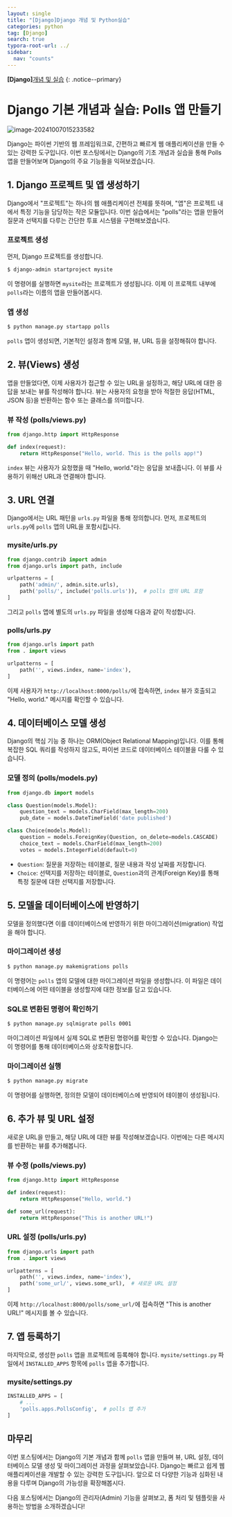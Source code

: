 ```yaml
---
layout: single
title: "[Django]Django 개념 및 Python실습"
categories: python
tag: [Django]
search: true
typora-root-url: ../
sidebar:
  nav: "counts"
---
```




**[Django]**[개념 및 실습](https://park-chanyeong.github.io)
{: .notice--primary}

# **Django 기본 개념과 실습: Polls 앱 만들기**

![image-20241007015233582](/images/2024-10-07-django2/image-20241007015233582.png)

Django는 파이썬 기반의 웹 프레임워크로, 간편하고 빠르게 웹 애플리케이션을 만들 수 있는 강력한 도구입니다. 이번 포스팅에서는 Django의 기초 개념과 실습을 통해 Polls 앱을 만들어보며 Django의 주요 기능들을 익혀보겠습니다.

## 1. **Django 프로젝트 및 앱 생성하기**

Django에서 "프로젝트"는 하나의 웹 애플리케이션 전체를 뜻하며, "앱"은 프로젝트 내에서 특정 기능을 담당하는 작은 모듈입니다. 이번 실습에서는 "polls"라는 앱을 만들어 질문과 선택지를 다루는 간단한 투표 시스템을 구현해보겠습니다.

### **프로젝트 생성**

먼저, Django 프로젝트를 생성합니다.

```bash
$ django-admin startproject mysite
```

이 명령어를 실행하면 `mysite`라는 프로젝트가 생성됩니다. 이제 이 프로젝트 내부에 `polls`라는 이름의 앱을 만들어봅시다.

### **앱 생성**

```bash
$ python manage.py startapp polls
```

`polls` 앱이 생성되면, 기본적인 설정과 함께 모델, 뷰, URL 등을 설정해줘야 합니다.

## 2. **뷰(Views) 생성**

앱을 만들었다면, 이제 사용자가 접근할 수 있는 URL을 설정하고, 해당 URL에 대한 응답을 보내는 뷰를 작성해야 합니다. 뷰는 사용자의 요청을 받아 적절한 응답(HTML, JSON 등)을 반환하는 함수 또는 클래스를 의미합니다.

### **뷰 작성 (polls/views.py)**

```python
from django.http import HttpResponse

def index(request):
    return HttpResponse("Hello, world. This is the polls app!")
```

`index` 뷰는 사용자가 요청했을 때 "Hello, world."라는 응답을 보내줍니다. 이 뷰를 사용하기 위해선 URL과 연결해야 합니다.

## 3. **URL 연결**

Django에서는 URL 패턴을 `urls.py` 파일을 통해 정의합니다. 먼저, 프로젝트의 `urls.py`에 `polls` 앱의 URL을 포함시킵니다.

### **mysite/urls.py**

```python
from django.contrib import admin
from django.urls import path, include

urlpatterns = [
    path('admin/', admin.site.urls),
    path('polls/', include('polls.urls')),  # polls 앱의 URL 포함
]
```

그리고 `polls` 앱에 별도의 `urls.py` 파일을 생성해 다음과 같이 작성합니다.

### **polls/urls.py**

```python
from django.urls import path
from . import views

urlpatterns = [
    path('', views.index, name='index'),
]
```

이제 사용자가 `http://localhost:8000/polls/`에 접속하면, `index` 뷰가 호출되고 "Hello, world." 메시지를 확인할 수 있습니다.

## 4. **데이터베이스 모델 생성**

Django의 핵심 기능 중 하나는 ORM(Object Relational Mapping)입니다. 이를 통해 복잡한 SQL 쿼리를 작성하지 않고도, 파이썬 코드로 데이터베이스 테이블을 다룰 수 있습니다.

### **모델 정의 (polls/models.py)**

```python
from django.db import models

class Question(models.Model):
    question_text = models.CharField(max_length=200)
    pub_date = models.DateTimeField('date published')

class Choice(models.Model):
    question = models.ForeignKey(Question, on_delete=models.CASCADE)
    choice_text = models.CharField(max_length=200)
    votes = models.IntegerField(default=0)
```

- `Question`: 질문을 저장하는 테이블로, 질문 내용과 작성 날짜를 저장합니다.
- `Choice`: 선택지를 저장하는 테이블로, `Question`과의 관계(Foreign Key)를 통해 특정 질문에 대한 선택지를 저장합니다.

## 5. **모델을 데이터베이스에 반영하기**

모델을 정의했다면 이를 데이터베이스에 반영하기 위한 마이그레이션(migration) 작업을 해야 합니다.

### **마이그레이션 생성**

```python
$ python manage.py makemigrations polls
```

이 명령어는 `polls` 앱의 모델에 대한 마이그레이션 파일을 생성합니다. 이 파일은 데이터베이스에 어떤 테이블을 생성할지에 대한 정보를 담고 있습니다.

### **SQL로 변환된 명령어 확인하기**

```bash
$ python manage.py sqlmigrate polls 0001
```

마이그레이션 파일에서 실제 SQL로 변환된 명령어를 확인할 수 있습니다. Django는 이 명령어를 통해 데이터베이스와 상호작용합니다.

### **마이그레이션 실행**

```bash
$ python manage.py migrate
```

이 명령어를 실행하면, 정의한 모델이 데이터베이스에 반영되어 테이블이 생성됩니다.

## 6. **추가 뷰 및 URL 설정**

새로운 URL을 만들고, 해당 URL에 대한 뷰를 작성해보겠습니다. 이번에는 다른 메시지를 반환하는 뷰를 추가해봅니다.

### **뷰 수정 (polls/views.py)**

```python
from django.http import HttpResponse

def index(request):
    return HttpResponse("Hello, world.")

def some_url(request):
    return HttpResponse("This is another URL!")
```

### **URL 설정 (polls/urls.py)**

```python
from django.urls import path
from . import views

urlpatterns = [
    path('', views.index, name='index'),
    path('some_url/', views.some_url),  # 새로운 URL 설정
]
```

이제 `http://localhost:8000/polls/some_url/`에 접속하면 "This is another URL!" 메시지를 볼 수 있습니다.

## 7. **앱 등록하기**

마지막으로, 생성한 `polls` 앱을 프로젝트에 등록해야 합니다. `mysite/settings.py` 파일에서 `INSTALLED_APPS` 항목에 `polls` 앱을 추가합니다.

### **mysite/settings.py**

```python
INSTALLED_APPS = [
    # ...
    'polls.apps.PollsConfig',  # polls 앱 추가
]
```

## **마무리**

이번 포스팅에서는 Django의 기본 개념과 함께 `polls` 앱을 만들며 뷰, URL 설정, 데이터베이스 모델 생성 및 마이그레이션 과정을 살펴보았습니다. Django는 빠르고 쉽게 웹 애플리케이션을 개발할 수 있는 강력한 도구입니다. 앞으로 더 다양한 기능과 심화된 내용을 다루며 Django의 가능성을 확장해봅시다.

다음 포스팅에서는 Django의 관리자(Admin) 기능을 살펴보고, 폼 처리 및 템플릿을 사용하는 방법을 소개하겠습니다!

